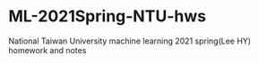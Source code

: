 # ML-2021Spring-NTU-hws
National Taiwan University machine learning 2021 spring(Lee HY)  homework and notes
